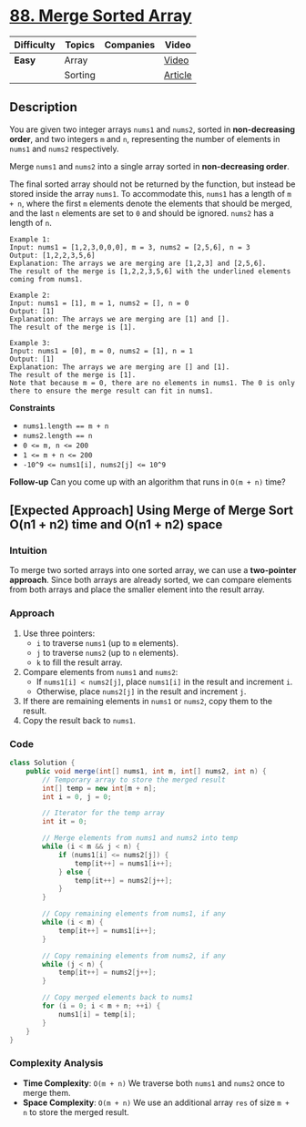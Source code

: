 # [88. Merge Sorted Array](https://leetcode.com/problems/merge-sorted-array/description/)

| Difficulty | Topics       | Companies | Video |
|------------|--------------|-----------|-------|
| **Easy**   | Array        |           | [Video](https://www.geeksforgeeks.org/merge-two-sorted-arrays/)   |
|            | Sorting      |           | [Article](https://www.geeksforgeeks.org/merge-two-sorted-arrays/) |     


## Description

You are given two integer arrays `nums1` and `nums2`, sorted in **non-decreasing order**, and two integers `m` and `n`, representing the number of elements in `nums1` and `nums2` respectively.

Merge `nums1` and `nums2` into a single array sorted in **non-decreasing order**.

The final sorted array should not be returned by the function, but instead be stored inside the array `nums1`. To accommodate this, `nums1` has a length of `m + n`, where the first `m` elements denote the elements that should be merged, and the last `n` elements are set to `0` and should be ignored. `nums2` has a length of `n`.

```
Example 1:
Input: nums1 = [1,2,3,0,0,0], m = 3, nums2 = [2,5,6], n = 3
Output: [1,2,2,3,5,6]
Explanation: The arrays we are merging are [1,2,3] and [2,5,6].
The result of the merge is [1,2,2,3,5,6] with the underlined elements coming from nums1.

Example 2:
Input: nums1 = [1], m = 1, nums2 = [], n = 0
Output: [1]
Explanation: The arrays we are merging are [1] and [].
The result of the merge is [1].

Example 3:
Input: nums1 = [0], m = 0, nums2 = [1], n = 1
Output: [1]
Explanation: The arrays we are merging are [] and [1].
The result of the merge is [1].
Note that because m = 0, there are no elements in nums1. The 0 is only there to ensure the merge result can fit in nums1.
```

**Constraints**

- `nums1.length == m + n`
- `nums2.length == n`
- `0 <= m, n <= 200`
- `1 <= m + n <= 200`
- `-10^9 <= nums1[i], nums2[j] <= 10^9`

**Follow-up**
Can you come up with an algorithm that runs in `O(m + n)` time?


## [Expected Approach] Using Merge of Merge Sort O(n1 + n2) time and O(n1 + n2) space

### Intuition

To merge two sorted arrays into one sorted array, we can use a <b>two-pointer approach</b>. Since both arrays are already sorted, we can compare elements from both arrays and place the smaller element into the result array.

### Approach

1. Use three pointers:
   - `i` to traverse `nums1` (up to `m` elements).
   - `j` to traverse `nums2` (up to `n` elements).
   - `k` to fill the result array.
2. Compare elements from `nums1` and `nums2`:
   - If `nums1[i] < nums2[j]`, place `nums1[i]` in the result and increment `i`.
   - Otherwise, place `nums2[j]` in the result and increment `j`.
3. If there are remaining elements in `nums1` or `nums2`, copy them to the result.
4. Copy the result back to `nums1`.

### Code
```java
class Solution {
    public void merge(int[] nums1, int m, int[] nums2, int n) {
        // Temporary array to store the merged result
        int[] temp = new int[m + n];
        int i = 0, j = 0;

        // Iterator for the temp array
        int it = 0;

        // Merge elements from nums1 and nums2 into temp
        while (i < m && j < n) {
            if (nums1[i] <= nums2[j]) {
                temp[it++] = nums1[i++];
            } else {
                temp[it++] = nums2[j++];
            }
        }

        // Copy remaining elements from nums1, if any
        while (i < m) {
            temp[it++] = nums1[i++];
        }

        // Copy remaining elements from nums2, if any
        while (j < n) {
            temp[it++] = nums2[j++];
        }

        // Copy merged elements back to nums1
        for (i = 0; i < m + n; ++i) {
            nums1[i] = temp[i];
        }
    }
}
```

### Complexity Analysis
- **Time Complexity**: `O(m + n)` We traverse both `nums1` and `nums2` once to merge them.
- **Space Complexity**: `O(m + n)` We use an additional array `res` of size `m + n` to store the merged result.